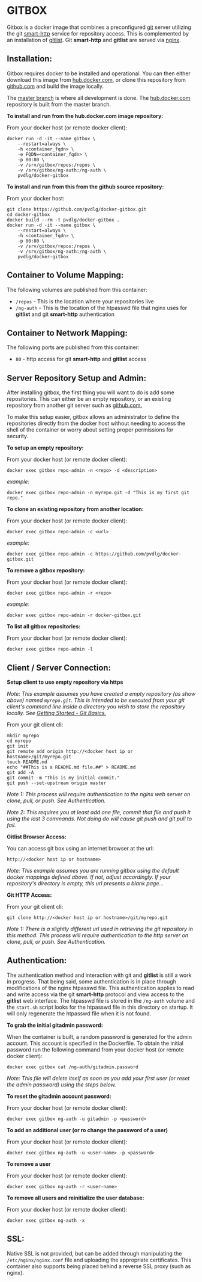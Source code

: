 GITBOX
======
Gitbox is a docker image that combines a preconfigured [git](https://git-scm.com) server utilizing the git [smart-http](https://git-scm.com/book/en/v2/Git-on-the-Server-Smart-HTTP) service for repository access. This is complemented by an installation of [gitlist](https://github.com/klaussilveira/gitlist). Git **smart-http** and **gitlist** are served via [nginx](http://nginx.org).

Installation:
-------------

Gitbox requires docker to be installed and operational. You can then either download this image from [hub.docker.com](https://hub.docker.com/r/pvdlg/docker-gitbox/), or clone this repository from [github.com](https://github.com) and build the image locally.

The [master branch](https://github.com/pvdlg/docker-gitbox) is where all development is done.
The [hub.docker.com](https://hub.docker.com/r/pvdlg/docker-gitbox/) repository is built from the master branch.

**To install and run from the hub.docker.com image repository:**

From your docker host (or remote docker client):

    docker run -d -it --name gitbox \
        --restart=always \
        -h <container_fqdn> \
        -e FQDN=<container_fqdn> \
        -p 80:80 \
        -v /srv/gitbox/repos:/repos \
        -v /srv/gitbox/ng-auth:/ng-auth \
        pvdlg/docker-gitbox

**To install and run from this from the github source repository:**

From your docker host:

    git clone https://github.com/pvdlg/docker-gitbox.git
    cd docker-gitbox
    docker build --rm -t pvdlg/docker-gitbox .
    docker run -d -it --name gitbox \
        --restart=always \
        -h <container_fqdn> \
        -p 80:80 \
        -v /srv/gitbox/repos:/repos \
        -v /srv/gitbox/ng-auth:/ng-auth \
        pvdlg/docker-gitbox

Container to Volume Mapping:
----------------------------
The following volumes are published from this container:

* `/repos` - This is the location where your repositories live
* `/ng-auth` - This is the location of the htpasswd file that nginx uses for **gitlist** and git **smart-http** authentication

Container to Network Mapping:
-----------------------------
The following ports are published from this container:

* `80` - http access for git **smart-http** and **gitlist** access

Server Repository Setup and Admin:
----------------------------------
After installing gitbox, the first thing you will want to do is add some repositories. This can either be an empty repository, or an existing repository from another git server such as [github.com.](https://github.com)

To make this setup easier, gitbox allows an administrator to define the repositories directly from the docker host without needing to access the shell of the container or worry about setting proper permissions for security.

**To setup an empty repository:**

From your docker host (or remote docker client):

    docker exec gitbox repo-admin -n <repo> -d <description>

*example:*

    docker exec gitbox repo-admin -n myrepo.git -d "This is my first git repo."

**To clone an existing repository from another location:**

From your docker host (or remote docker client):

    docker exec gitbox repo-admin -c <url>

*example:*

    docker exec gitbox repo-admin -c https://github.com/pvdlg/docker-gitbox.git

**To remove a gitbox repository:**

From your docker host (or remote docker client):

    docker exec gitbox repo-admin -r <repo>

*example:*

    docker exec gitbox repo-admin -r docker-gitbox.git

**To list all gitbox repositories:**

From your docker host (or remote docker client):

    docker exec gitbox repo-admin -l


Client / Server Connection:
---------------------------
**Setup client to use empty repository via https**

*Note: This example assumes you have created a empty repository (as show above) named `myrepo.git`. This is intended to be executed from your git client's command line inside a directory you wish to store the repository locally. See [Getting Started - Git Basics.](https://git-scm.com/book/en/v2/Getting-Started-Git-Basics)*

From your git client cli:

    mkdir myrepo
    cd myrepo
    git init
    git remote add origin http://<docker host ip or hostname>/git/myrepo.git
    touch README.md
    echo "##This is a README.md file.##" > README.md
    git add -A
    git commit -m "This is my initial commit."
    git push --set-upstream origin master

*Note 1: This process will require authentication to the nginx web server on clone, pull, or push. See Authentication.*

*Note 2: This requires you at least add one file, commit that file and push it using the last 3 commands. Not doing do will cause git push and git pull to fail.*

**Gitlist Browser Access:**

You can access git box using an internet browser at the url:

    http://<docker host ip or hostname>

*Note: This example assumes you are running gitbox using the default docker mappings defined above. If not, adjust accordingly. If your repository's directory is empty, this url presents a blank page...*

**Git HTTP Access:**

From your git client cli:

    git clone http://<docker host ip or hostname>/git/myrepo.git

*Note 1: There is a slightly different url used in retrieving the git repository in this method. This process will require authentication to the http server on clone, pull, or push. See Authentication.*

Authentication:
---------------
The authentication method and interaction with git and **gitlist** is still a work in progress. That being said, some authentication is in place through modifications of the nginx htpasswd file. This authentication applies to read and write access via the git **smart-http** protocol and view access to the **gitlist** web interface. The htpasswd file is stored in the `/ng-auth` volume and the `start.sh` script looks for the htpasswd file in this directory on startup. It will only regenerate the htpasswd file when it is not found.

**To grab the initial gitadmin password:**

When the container is built, a random password is generated for the admin account. This account is specified in the Dockerfile. To obtain the initial password run the following command from your docker host (or remote docker client):

    docker exec gitbox cat /ng-auth/gitadmin.password

*Note: This file will delete itself as soon as you add your first user (or reset the admin password) using the steps below.*

**To reset the gitadmin account password:**

From your docker host (or remote docker client):

    docker exec gitbox ng-auth -u gitadmin -p <password>

**To add an additional user (or ro change the password of a user)**

From your docker host (or remote docker client):

    docker exec gitbox ng-auth -u <user-name> -p <password>

**To remove a user**

From your docker host (or remote docker client):

    docker exec gitbox ng-auth -r <user-name>

**To remove all users and reinitialize the user database:**

From your docker host (or remote docker client):

    docker exec gitbox ng-auth -x

SSL:
----
Native SSL is not provided, but can be added through manipulating the `/etc/nginx/nginx.conf` file and uploading the appropriate certificates. This container also supports being placed behind a reverse SSL proxy (such as nginx).
